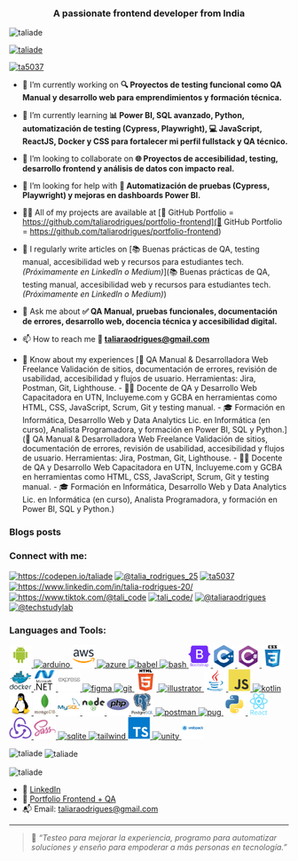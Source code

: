 <h3 align="center">A passionate frontend developer from India</h3>

<p align="left"> <img src="https://komarev.com/ghpvc/?username=taliade&label=Profile%20views&color=0e75b6&style=flat" alt="taliade" /> </p>

<p align="left"> <a href="https://github.com/ryo-ma/github-profile-trophy"><img src="https://github-profile-trophy.vercel.app/?username=taliade" alt="taliade" /></a> </p>

<p align="left"> <a href="https://twitter.com/ta5037" target="blank"><img src="https://img.shields.io/twitter/follow/ta5037?logo=twitter&style=for-the-badge" alt="ta5037" /></a> </p>

- 🔭 I’m currently working on **🔍 Proyectos de testing funcional como QA Manual y desarrollo web para emprendimientos y formación técnica.**

- 🌱 I’m currently learning **📊 Power BI, SQL avanzado, Python, automatización de testing (Cypress, Playwright), 💻 JavaScript, ReactJS, Docker y CSS para fortalecer mi perfil fullstack y QA técnico.**

- 👯 I’m looking to collaborate on **🌐 Proyectos de accesibilidad, testing, desarrollo frontend y análisis de datos con impacto real.**

- 🤝 I’m looking for help with **🤖 Automatización de pruebas (Cypress, Playwright) y mejoras en dashboards Power BI.**

- 👨‍💻 All of my projects are available at [📁 GitHub Portfolio = https://github.com/taliarodrigues/portfolio-frontend](📁 GitHub Portfolio = https://github.com/taliarodrigues/portfolio-frontend)

- 📝 I regularly write articles on [📚 Buenas prácticas de QA, testing manual, accesibilidad web y recursos para estudiantes tech. *(Próximamente en LinkedIn o Medium)*](📚 Buenas prácticas de QA, testing manual, accesibilidad web y recursos para estudiantes tech. *(Próximamente en LinkedIn o Medium)*)

- 💬 Ask me about **✅ QA Manual, pruebas funcionales, documentación de errores, desarrollo web, docencia técnica y accesibilidad digital.**

- 📫 How to reach me **📧 taliaraodrigues@gmail.com**

- 📄 Know about my experiences [💼 QA Manual & Desarrolladora Web Freelance Validación de sitios, documentación de errores, revisión de usabilidad, accesibilidad y flujos de usuario. Herramientas: Jira, Postman, Git, Lighthouse. - 👩‍🏫 Docente de QA y Desarrollo Web Capacitadora en UTN, Incluyeme.com y GCBA en herramientas como HTML, CSS, JavaScript, Scrum, Git y testing manual. - 🎓 Formación en Informática, Desarrollo Web y Data Analytics Lic. en Informática (en curso), Analista Programadora, y formación en Power BI, SQL y Python.](💼 QA Manual & Desarrolladora Web Freelance Validación de sitios, documentación de errores, revisión de usabilidad, accesibilidad y flujos de usuario. Herramientas: Jira, Postman, Git, Lighthouse. - 👩‍🏫 Docente de QA y Desarrollo Web Capacitadora en UTN, Incluyeme.com y GCBA en herramientas como HTML, CSS, JavaScript, Scrum, Git y testing manual. - 🎓 Formación en Informática, Desarrollo Web y Data Analytics Lic. en Informática (en curso), Analista Programadora, y formación en Power BI, SQL y Python.)

### Blogs posts
<!-- BLOG-POST-LIST:START -->
<!-- BLOG-POST-LIST:END -->

<h3 align="left">Connect with me:</h3>
<p align="left">
<a href="https://codepen.io/https://codepen.io/taliade" target="blank"><img align="center" src="https://raw.githubusercontent.com/rahuldkjain/github-profile-readme-generator/master/src/images/icons/Social/codepen.svg" alt="https://codepen.io/taliade" height="30" width="40" /></a>
<a href="https://dev.to/@talia_rodrigues_25" target="blank"><img align="center" src="https://raw.githubusercontent.com/rahuldkjain/github-profile-readme-generator/master/src/images/icons/Social/devto.svg" alt="@talia_rodrigues_25" height="30" width="40" /></a>
<a href="https://twitter.com/ta5037" target="blank"><img align="center" src="https://raw.githubusercontent.com/rahuldkjain/github-profile-readme-generator/master/src/images/icons/Social/twitter.svg" alt="ta5037" height="30" width="40" /></a>
<a href="https://linkedin.com/in/https://www.linkedin.com/in/talia-rodrigues-20/" target="blank"><img align="center" src="https://raw.githubusercontent.com/rahuldkjain/github-profile-readme-generator/master/src/images/icons/Social/linked-in-alt.svg" alt="https://www.linkedin.com/in/talia-rodrigues-20/" height="30" width="40" /></a>
<a href="https://fb.com/https://www.tiktok.com/@tali_code" target="blank"><img align="center" src="https://raw.githubusercontent.com/rahuldkjain/github-profile-readme-generator/master/src/images/icons/Social/facebook.svg" alt="https://www.tiktok.com/@tali_code" height="30" width="40" /></a>
<a href="https://instagram.com/tali_code/" target="blank"><img align="center" src="https://raw.githubusercontent.com/rahuldkjain/github-profile-readme-generator/master/src/images/icons/Social/instagram.svg" alt="tali_code/" height="30" width="40" /></a>
<a href="https://medium.com/@taliaraodrigues" target="blank"><img align="center" src="https://raw.githubusercontent.com/rahuldkjain/github-profile-readme-generator/master/src/images/icons/Social/medium.svg" alt="@taliaraodrigues" height="30" width="40" /></a>
<a href="https://www.youtube.com/c/@techstudylab" target="blank"><img align="center" src="https://raw.githubusercontent.com/rahuldkjain/github-profile-readme-generator/master/src/images/icons/Social/youtube.svg" alt="@techstudylab" height="30" width="40" /></a>
</p>

<h3 align="left">Languages and Tools:</h3>
<p align="left"> <a href="https://developer.android.com" target="_blank" rel="noreferrer"> <img src="https://raw.githubusercontent.com/devicons/devicon/master/icons/android/android-original-wordmark.svg" alt="android" width="40" height="40"/> </a> <a href="https://www.arduino.cc/" target="_blank" rel="noreferrer"> <img src="https://cdn.worldvectorlogo.com/logos/arduino-1.svg" alt="arduino" width="40" height="40"/> </a> <a href="https://aws.amazon.com" target="_blank" rel="noreferrer"> <img src="https://raw.githubusercontent.com/devicons/devicon/master/icons/amazonwebservices/amazonwebservices-original-wordmark.svg" alt="aws" width="40" height="40"/> </a> <a href="https://azure.microsoft.com/en-in/" target="_blank" rel="noreferrer"> <img src="https://www.vectorlogo.zone/logos/microsoft_azure/microsoft_azure-icon.svg" alt="azure" width="40" height="40"/> </a> <a href="https://babeljs.io/" target="_blank" rel="noreferrer"> <img src="https://www.vectorlogo.zone/logos/babeljs/babeljs-icon.svg" alt="babel" width="40" height="40"/> </a> <a href="https://www.gnu.org/software/bash/" target="_blank" rel="noreferrer"> <img src="https://www.vectorlogo.zone/logos/gnu_bash/gnu_bash-icon.svg" alt="bash" width="40" height="40"/> </a> <a href="https://getbootstrap.com" target="_blank" rel="noreferrer"> <img src="https://raw.githubusercontent.com/devicons/devicon/master/icons/bootstrap/bootstrap-plain-wordmark.svg" alt="bootstrap" width="40" height="40"/> </a> <a href="https://www.w3schools.com/cpp/" target="_blank" rel="noreferrer"> <img src="https://raw.githubusercontent.com/devicons/devicon/master/icons/cplusplus/cplusplus-original.svg" alt="cplusplus" width="40" height="40"/> </a> <a href="https://www.w3schools.com/cs/" target="_blank" rel="noreferrer"> <img src="https://raw.githubusercontent.com/devicons/devicon/master/icons/csharp/csharp-original.svg" alt="csharp" width="40" height="40"/> </a> <a href="https://www.w3schools.com/css/" target="_blank" rel="noreferrer"> <img src="https://raw.githubusercontent.com/devicons/devicon/master/icons/css3/css3-original-wordmark.svg" alt="css3" width="40" height="40"/> </a> <a href="https://www.docker.com/" target="_blank" rel="noreferrer"> <img src="https://raw.githubusercontent.com/devicons/devicon/master/icons/docker/docker-original-wordmark.svg" alt="docker" width="40" height="40"/> </a> <a href="https://dotnet.microsoft.com/" target="_blank" rel="noreferrer"> <img src="https://raw.githubusercontent.com/devicons/devicon/master/icons/dot-net/dot-net-original-wordmark.svg" alt="dotnet" width="40" height="40"/> </a> <a href="https://expressjs.com" target="_blank" rel="noreferrer"> <img src="https://raw.githubusercontent.com/devicons/devicon/master/icons/express/express-original-wordmark.svg" alt="express" width="40" height="40"/> </a> <a href="https://www.figma.com/" target="_blank" rel="noreferrer"> <img src="https://www.vectorlogo.zone/logos/figma/figma-icon.svg" alt="figma" width="40" height="40"/> </a> <a href="https://git-scm.com/" target="_blank" rel="noreferrer"> <img src="https://www.vectorlogo.zone/logos/git-scm/git-scm-icon.svg" alt="git" width="40" height="40"/> </a> <a href="https://www.w3.org/html/" target="_blank" rel="noreferrer"> <img src="https://raw.githubusercontent.com/devicons/devicon/master/icons/html5/html5-original-wordmark.svg" alt="html5" width="40" height="40"/> </a> <a href="https://www.adobe.com/in/products/illustrator.html" target="_blank" rel="noreferrer"> <img src="https://www.vectorlogo.zone/logos/adobe_illustrator/adobe_illustrator-icon.svg" alt="illustrator" width="40" height="40"/> </a> <a href="https://www.java.com" target="_blank" rel="noreferrer"> <img src="https://raw.githubusercontent.com/devicons/devicon/master/icons/java/java-original.svg" alt="java" width="40" height="40"/> </a> <a href="https://developer.mozilla.org/en-US/docs/Web/JavaScript" target="_blank" rel="noreferrer"> <img src="https://raw.githubusercontent.com/devicons/devicon/master/icons/javascript/javascript-original.svg" alt="javascript" width="40" height="40"/> </a> <a href="https://kotlinlang.org" target="_blank" rel="noreferrer"> <img src="https://www.vectorlogo.zone/logos/kotlinlang/kotlinlang-icon.svg" alt="kotlin" width="40" height="40"/> </a> <a href="https://www.linux.org/" target="_blank" rel="noreferrer"> <img src="https://raw.githubusercontent.com/devicons/devicon/master/icons/linux/linux-original.svg" alt="linux" width="40" height="40"/> </a> <a href="https://www.mongodb.com/" target="_blank" rel="noreferrer"> <img src="https://raw.githubusercontent.com/devicons/devicon/master/icons/mongodb/mongodb-original-wordmark.svg" alt="mongodb" width="40" height="40"/> </a> <a href="https://www.mysql.com/" target="_blank" rel="noreferrer"> <img src="https://raw.githubusercontent.com/devicons/devicon/master/icons/mysql/mysql-original-wordmark.svg" alt="mysql" width="40" height="40"/> </a> <a href="https://nodejs.org" target="_blank" rel="noreferrer"> <img src="https://raw.githubusercontent.com/devicons/devicon/master/icons/nodejs/nodejs-original-wordmark.svg" alt="nodejs" width="40" height="40"/> </a> <a href="https://www.php.net" target="_blank" rel="noreferrer"> <img src="https://raw.githubusercontent.com/devicons/devicon/master/icons/php/php-original.svg" alt="php" width="40" height="40"/> </a> <a href="https://www.postgresql.org" target="_blank" rel="noreferrer"> <img src="https://raw.githubusercontent.com/devicons/devicon/master/icons/postgresql/postgresql-original-wordmark.svg" alt="postgresql" width="40" height="40"/> </a> <a href="https://postman.com" target="_blank" rel="noreferrer"> <img src="https://www.vectorlogo.zone/logos/getpostman/getpostman-icon.svg" alt="postman" width="40" height="40"/> </a> <a href="https://pugjs.org" target="_blank" rel="noreferrer"> <img src="https://cdn.worldvectorlogo.com/logos/pug.svg" alt="pug" width="40" height="40"/> </a> <a href="https://www.python.org" target="_blank" rel="noreferrer"> <img src="https://raw.githubusercontent.com/devicons/devicon/master/icons/python/python-original.svg" alt="python" width="40" height="40"/> </a> <a href="https://reactjs.org/" target="_blank" rel="noreferrer"> <img src="https://raw.githubusercontent.com/devicons/devicon/master/icons/react/react-original-wordmark.svg" alt="react" width="40" height="40"/> </a> <a href="https://redux.js.org" target="_blank" rel="noreferrer"> <img src="https://raw.githubusercontent.com/devicons/devicon/master/icons/redux/redux-original.svg" alt="redux" width="40" height="40"/> </a> <a href="https://sass-lang.com" target="_blank" rel="noreferrer"> <img src="https://raw.githubusercontent.com/devicons/devicon/master/icons/sass/sass-original.svg" alt="sass" width="40" height="40"/> </a> <a href="https://www.sqlite.org/" target="_blank" rel="noreferrer"> <img src="https://www.vectorlogo.zone/logos/sqlite/sqlite-icon.svg" alt="sqlite" width="40" height="40"/> </a> <a href="https://tailwindcss.com/" target="_blank" rel="noreferrer"> <img src="https://www.vectorlogo.zone/logos/tailwindcss/tailwindcss-icon.svg" alt="tailwind" width="40" height="40"/> </a> <a href="https://www.typescriptlang.org/" target="_blank" rel="noreferrer"> <img src="https://raw.githubusercontent.com/devicons/devicon/master/icons/typescript/typescript-original.svg" alt="typescript" width="40" height="40"/> </a> <a href="https://unity.com/" target="_blank" rel="noreferrer"> <img src="https://www.vectorlogo.zone/logos/unity3d/unity3d-icon.svg" alt="unity" width="40" height="40"/> </a> <a href="https://webpack.js.org" target="_blank" rel="noreferrer"> <img src="https://raw.githubusercontent.com/devicons/devicon/d00d0969292a6569d45b06d3f350f463a0107b0d/icons/webpack/webpack-original-wordmark.svg" alt="webpack" width="40" height="40"/> </a> </p>

<p><img align="left" src="https://github-readme-stats.vercel.app/api/top-langs?username=taliade&show_icons=true&locale=en&layout=compact" alt="taliade" /></p>

<p>&nbsp;<img align="center" src="https://github-readme-stats.vercel.app/api?username=taliade&show_icons=true&locale=en" alt="taliade" /></p>

<p><img align="center" src="https://github-readme-streak-stats.herokuapp.com/?user=taliade&" alt="taliade" /></p>


- 💼 [LinkedIn](https://www.linkedin.com/in/taliarodrigues)
- 🧠 [Portfolio Frontend + QA](https://github.com/taliarodrigues/portfolio-frontend)
- 📬 Email: taliaraodrigues@gmail.com

---

> 💬 *“Testeo para mejorar la experiencia, programo para automatizar soluciones y enseño para empoderar a más personas en tecnología.”*


